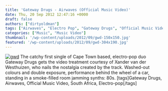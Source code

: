 ```yaml
---
title: 'Gateway Drugs - Airwaves (Official Music Video)'
date: Thu, 20 Sep 2012 12:47:16 +0000
draft: false
authors: ["dirtyoldman"]
tags: ["Airwaves", "Electro Pop", "Gateway Drugs", "Official Music Video", "south africa"]
categories: ["Music", "Music Video"]
thumbnail: '/wp-content/uploads/2012/09/gwd-150x150.jpg'
featured: '/wp-content/uploads/2012/09/gwd-304x190.jpg'
---
```


[![](/wp-content/uploads/2012/09/gwd.jpg "gwd")](/2012/09/20/gateway-drugs-airwaves-official-music-video/gwd/) The catchy first single of Cape Town based, electro-pop duo Gateway Drugs gets the video treatment courtesy of Xander van der Westhuizen, who nails the nostalgia created by the track. Washed-out colours and double exposure, performance behind the wheel of a car, standing in a smoke-filled room jamming synths: 80s.  \[tags\]Gateway Drugs, Airwaves, Official Music Video, South Africa, Electro-pop\[/tags\]